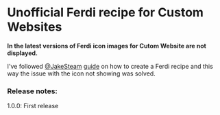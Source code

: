 # Unofficial Ferdi recipe for Custom Websites

**In the latest versions of Ferdi icon images for Cutom Website are not displayed.**

I've followed [@JakeSteam](https://github.com/JakeSteam) [guide](https://blog.jakelee.co.uk/super-simple-guide-to-adding-a-new-ferdi-service-recipe/) on how to create a Ferdi recipe and this way the issue with the icon not showing was solved. 

### Release notes:

1.0.0: First release
